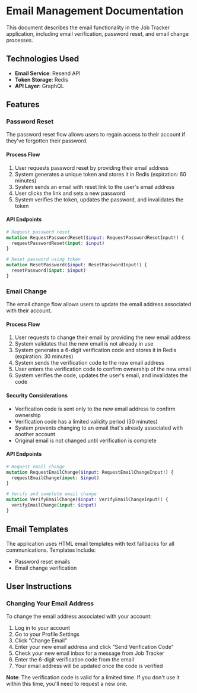 # Email Management Documentation

This document describes the email functionality in the Job Tracker application, including email verification, password reset, and email change processes.

## Technologies Used

- **Email Service**: Resend API
- **Token Storage**: Redis
- **API Layer**: GraphQL

## Features

### Password Reset

The password reset flow allows users to regain access to their account if they've forgotten their password.

#### Process Flow

1. User requests password reset by providing their email address
2. System generates a unique token and stores it in Redis (expiration: 60 minutes)
3. System sends an email with reset link to the user's email address
4. User clicks the link and sets a new password
5. System verifies the token, updates the password, and invalidates the token

#### API Endpoints

```graphql
# Request password reset
mutation RequestPasswordReset($input: RequestPasswordResetInput!) {
  requestPasswordReset(input: $input)
}

# Reset password using token
mutation ResetPassword($input: ResetPasswordInput!) {
  resetPassword(input: $input)
}
```

### Email Change

The email change flow allows users to update the email address associated with their account.

#### Process Flow

1. User requests to change their email by providing the new email address
2. System validates that the new email is not already in use
3. System generates a 6-digit verification code and stores it in Redis (expiration: 30 minutes)
4. System sends the verification code to the new email address
5. User enters the verification code to confirm ownership of the new email
6. System verifies the code, updates the user's email, and invalidates the code

#### Security Considerations

- Verification code is sent only to the new email address to confirm ownership
- Verification code has a limited validity period (30 minutes)
- System prevents changing to an email that's already associated with another account
- Original email is not changed until verification is complete

#### API Endpoints

```graphql
# Request email change
mutation RequestEmailChange($input: RequestEmailChangeInput!) {
  requestEmailChange(input: $input)
}

# Verify and complete email change
mutation VerifyEmailChange($input: VerifyEmailChangeInput!) {
  verifyEmailChange(input: $input)
}
```

## Email Templates

The application uses HTML email templates with text fallbacks for all communications. Templates include:

- Password reset emails
- Email change verification

## User Instructions

### Changing Your Email Address

To change the email address associated with your account:

1. Log in to your account
2. Go to your Profile Settings
3. Click "Change Email"
4. Enter your new email address and click "Send Verification Code"
5. Check your new email inbox for a message from Job Tracker
6. Enter the 6-digit verification code from the email
7. Your email address will be updated once the code is verified

**Note**: The verification code is valid for a limited time. If you don't use it within this time, you'll need to request a new one.
